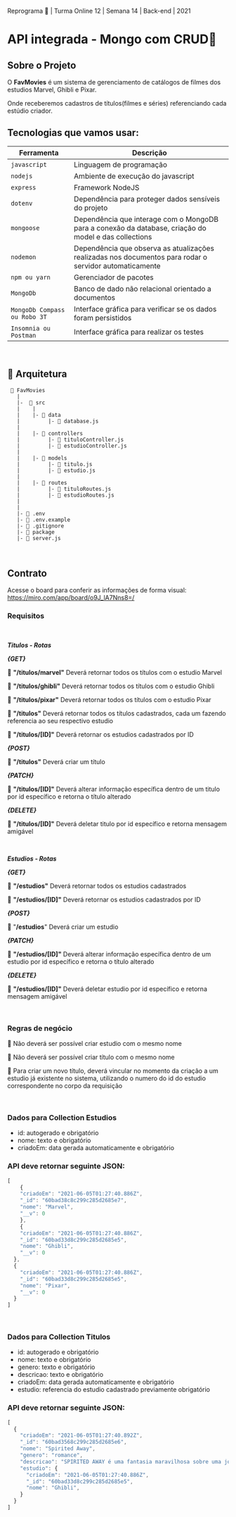 Reprograma 🚀 | Turma Online 12 | Semana 14 | Back-end | 2021

# API integrada - Mongo com CRUD👯

## Sobre o Projeto

O **FavMovies** é um sistema de gerenciamento de catálogos de filmes dos estudios Marvel, Ghibli e Pixar. 

Onde receberemos cadastros de títulos(filmes e séries) referenciando cada estúdio criador. 

## Tecnologias que vamos usar:
| Ferramenta | Descrição |
| --- | --- |
| `javascript` | Linguagem de programação |
| `nodejs` | Ambiente de execução do javascript|
| `express` | Framework NodeJS |
| `dotenv` | Dependência para proteger dados sensíveis do projeto|
| `mongoose` | Dependência que interage com o MongoDB para a conexão da database, criação do model e das collections|
| `nodemon` | Dependência que observa as atualizações realizadas nos documentos para rodar o servidor automaticamente|
| `npm ou yarn` | Gerenciador de pacotes|
| `MongoDb` | Banco de dado não relacional orientado a documentos|
| `MongoDb Compass ou Robo 3T` | Interface gráfica para verificar se os dados foram persistidos|
 `Insomnia ou Postman` | Interface gráfica para realizar os testes|

<br>

## 📁 Arquitetura 

```
 📁 FavMovies
   |
   |-  📁 src
   |    |
   |    |- 📁 data
   |         |- 📄 database.js
   |
   |    |- 📁 controllers
   |         |- 📄 tituloController.js
   |         |- 📄 estudioController.js
   |
   |    |- 📁 models
   |         |- 📄 titulo.js
   |         |- 📄 estudio.js
   |
   |    |- 📁 routes
   |         |- 📄 tituloRoutes.js 
   |         |- 📄 estudioRoutes.js 
   |
   |
   |- 📄 .env
   |- 📄 .env.example
   |- 📄 .gitignore
   |- 📄 package
   |- 📄 server.js

```

<br>

## Contrato
Acesse o board para conferir as informações de forma visual: https://miro.com/app/board/o9J_lA7Nns8=/

### Requisitos
<br>

**_Titulos - Rotas_**

_**{GET}**_

:small_blue_diamond:  **"/titulos/marvel"** Deverá retornar todos os títulos com o estudio Marvel

:small_blue_diamond:  **"/titulos/ghibli"** Deverá retornar todos os títulos com o estudio Ghibli

:small_blue_diamond:  **"/titulos/pixar"** Deverá retornar todos os títulos com o estudio Pixar

:small_blue_diamond: **"/titulos"** Deverá retornar todos os títulos cadastrados, cada um fazendo referencia ao seu respectivo estudio

:small_blue_diamond: **"/titulos/[ID]"** Deverá retornar os estudios cadastrados por ID

**_{POST}_**

:small_blue_diamond:  **"/titulos"**  Deverá criar um título 

**_{PATCH}_**

:small_blue_diamond: **"/titulos/[ID]"** Deverá alterar informação específica dentro de um titulo por id específico e retorna o título alterado

**_{DELETE}_**

:small_blue_diamond:  **"/titulos/[ID]"** Deverá deletar titulo por id específico e retorna mensagem amigável

<br>

**_Estudios - Rotas_**

**_{GET}_**

:small_blue_diamond:  **"/estudios"** Deverá retornar todos os estudios cadastrados

:small_blue_diamond: **"/estudios/[ID]"** Deverá retornar os estudios cadastrados por ID

**_{POST}_**

:small_blue_diamond:  "**/estudios**" Deverá criar um estudio

**_{PATCH}_**

:small_blue_diamond:  **"/estudios/[ID]"** Deverá alterar informação específica dentro de um estudio por id específico e retorna o título alterado

**_{DELETE}_**

:small_blue_diamond:  **"/estudios/[ID]"** Deverá deletar estudio por id específico e retorna mensagem amigável

<br>

### Regras de negócio

:small_blue_diamond:  Não deverá ser possível criar estudio com o mesmo nome

:small_blue_diamond:  Não deverá ser possível criar título com o mesmo nome

:small_blue_diamond:  Para criar um novo título, deverá vincular no momento da criação a um estudio já existente no sistema, utilizando o numero do id do estudio correspondente no corpo da requisição

<br>

### Dados para Collection Estudios

- id: autogerado e obrigatório
- nome: texto e obrigatório
- criadoEm: data gerada automaticamente e obrigatório


### API deve retornar seguinte JSON:

```jsx
[
    {
    "criadoEm": "2021-06-05T01:27:40.886Z",
    "_id": "60bad38c8c299c285d2685e7",
    "nome": "Marvel",
    "__v": 0
    },
    {
    "criadoEm": "2021-06-05T01:27:40.886Z",
    "_id": "60bad33d8c299c285d2685e5",
    "nome": "Ghibli",
    "__v": 0
  },
  {
    "criadoEm": "2021-06-05T01:27:40.886Z",
    "_id": "60bad33d8c299c285d2685e5",
    "nome": "Pixar",
    "__v": 0
  }
]
```
<br>

### Dados para Collection Titulos

- id: autogerado e obrigatório
- nome: texto e obrigatório
- genero: texto e obrigatório
- descricao: texto e obrigatório
- criadoEm: data gerada automaticamente e obrigatório
- estudio: referencia do estudio cadastrado previamente obrigatório


### API deve retornar seguinte JSON:

```jsx
[
  {
    "criadoEm": "2021-06-05T01:27:40.892Z",
    "_id": "60bad3568c299c285d2685e6",
    "nome": "Spirited Away",
    "genero": "romance",
    "descricao": "SPIRITED AWAY é uma fantasia maravilhosa sobre uma jovem garota, Chihiro, presa em um estranho mundo novo de espíritos. Quando seus pais passam por uma transformação misteriosa, ela deve invocar a coragem que ela nunca soube que tinha para se libertar e retornar sua família para o mundo exterior. Uma história inesquecível e cheia de criatividade, SPIRITED AWAY o levará em uma jornada além da sua imaginação.",
    "estudio": {
      "criadoEm": "2021-06-05T01:27:40.886Z",
      "_id": "60bad33d8c299c285d2685e5",
      "nome": "Ghibli",
    }
  }
]
```